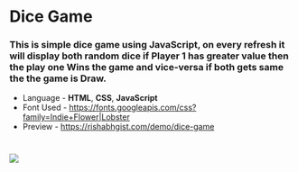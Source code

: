 # Dice Game 
### This is simple dice game using JavaScript, on every refresh it will display both random dice if Player 1 has greater value then the play one Wins the game and vice-versa if both gets same the the game is Draw.
* Language - <b>HTML</b>, <b>CSS</b>, <b>JavaScript</b>
* Font Used - https://fonts.googleapis.com/css?family=Indie+Flower|Lobster
* Preview - https://rishabhgist.com/demo/dice-game
# 
<img src="https://rishabhgist.com/demo/dice-game/dice.jpg">
